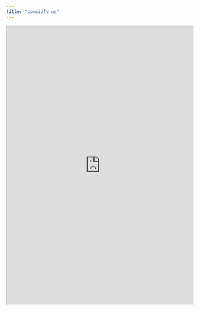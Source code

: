 ```yaml
---
title: "commidfy.us"
---
```



<iframe height="750" width="100%" src="https://ewelton.github.io/ktest/wiki.html#commidfy.us"></iframe>
